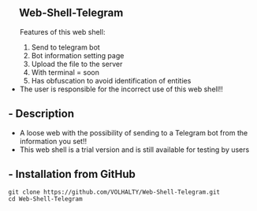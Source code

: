 <h2> <img class="icone" src="https://raw.githubusercontent.com/ThatNotEasy/ThatNotEasy/refs/heads/main/resources/analytics.webp" width="17px"> Web-Shell-Telegram</h2>
<ul>
  <p>Features of this web shell:</p>
  <ol type="1">
    <li>Send to telegram bot</li>
    <li>Bot information setting page </li>
    <li>Upload the file to the server</li>
    <li>With terminal = soon</li>
    <li>Has obfuscation to avoid identification of entities</li>
    
  </ol>
  <li>The user is responsible for the incorrect use of this web shell!!</li>
</ul>

<h2>- Description</h2>
<ul>
  <li>A loose web with the possibility of sending to a Telegram bot from the information you set!!</li>
  <li>This web shell is a trial version and is still available for testing by users</li>
</ul>

<h2>- Installation from GitHub</h2>

```
git clone https://github.com/VOLHALTY/Web-Shell-Telegram.git
cd Web-Shell-Telegram
```


